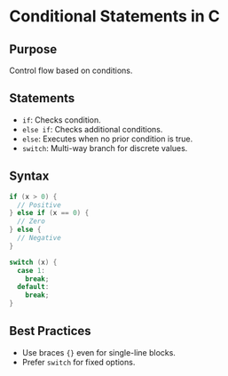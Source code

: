 # Conditional Statements in C

## Purpose
Control flow based on conditions.

## Statements
- `if`: Checks condition.
- `else if`: Checks additional conditions.
- `else`: Executes when no prior condition is true.
- `switch`: Multi-way branch for discrete values.

## Syntax
```c
if (x > 0) {
  // Positive
} else if (x == 0) {
  // Zero
} else {
  // Negative
}

switch (x) {
  case 1:
    break;
  default:
    break;
}
```

## Best Practices
- Use braces `{}` even for single-line blocks.
- Prefer `switch` for fixed options.